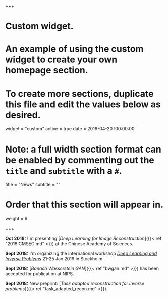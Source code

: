 +++
# Custom widget.
# An example of using the custom widget to create your own homepage section.
# To create more sections, duplicate this file and edit the values below as desired.
widget = "custom"
active = true
date = 2016-04-20T00:00:00

# Note: a full width section format can be enabled by commenting out the `title` and `subtitle` with a `#`.
title = "News"
subtitle = ""

# Order that this section will appear in.
weight = 6

+++

**Oct 2018:** I'm presenting [_Deep Learning for Image Reconstruction_]({{< ref "2018ICMSEC.md" >}}) at the Chinese Academy of Sciences.

**Sept 2018:** I'm organizing the international workshop [_Deep Learning and Inverse Problems_](https://sites.google.com/view/dlip2019) 21-25 Jan 2019 in Stockholm.

**Sept 2018:** [_Banach Wasserstein GAN_]({{< ref "bwgan.md" >}}) has been accepted for publication at NIPS.

**Sept 2018:** New preprint: [_Task adapted reconstruction for inverse problems_]({{< ref "task_adapted_recon.md" >}}).